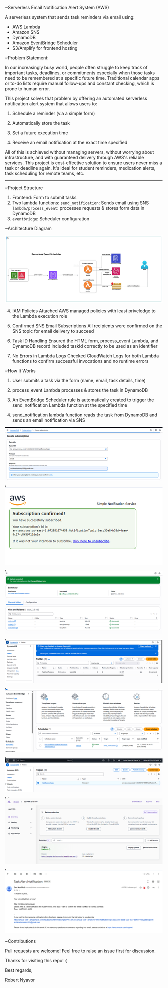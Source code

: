 ~Serverless Email Notification Alert System (AWS)

A serverless system that sends task reminders via email using:
- AWS Lambda
- Amazon SNS
- DynamoDB
- Amazon EventBridge Scheduler
- S3/Amplify for frontend hosting


~Problem Statement:

In our increasingly busy world, people often struggle to keep track of important tasks, deadlines, or commitments especially when those tasks need to be remembered at a specific future time. Traditional calendar apps or to-do lists require manual follow-ups and constant checking, which is prone to human error.

This project solves that problem by offering an automated serverless notification alert system that allows users to:

1. Schedule a reminder (via a simple form)

2. Automatically store the task 

3. Set a future execution time

4. Receive an email notification at the exact time specified

All of this is achieved without managing servers, without worrying about infrastructure, and with guaranteed delivery through AWS's reliable services. 
This project is cost-effective solution to ensure users never miss a task or deadline again. It's ideal for student reminders, medication alerts, task scheduling for remote teams, etc.

***


~Project Structure
1. Frontend: Form to submit tasks
2. Two lambda functions: `send_notification`: Sends email using SNS
                         `lambda/process_event`: processes requests & stores form data in DynamoDB
3. `eventbridge`: Scheduler configuration


~Architecture Diagram

![Architecture Diagram](architecture-diagram.jpeg)




4. IAM Policies
Attached AWS managed policies with least priveledge to the Lambda execution role


5. Confirmed SNS Email Subscriptions
All recipients were confirmed on the SNS topic for email delivery to succeed


6. Task ID Handling
Ensured the HTML form, process_event Lambda, and DynamoDB record included taskId correctly to be used as an identifier


7. No Errors in Lambda Logs
Checked CloudWatch Logs for both Lambda functions to confirm successful invocations and no runtime errors



~How It Works

1. User submits a task via the form (name, email, task details, time)

2. process_event Lambda processes & stores the task in DynamoDB

3. An EventBridge Scheduler rule is automatically created to trigger the send_notification Lambda function at the specified time

4. send_notification lambda function reads the task from DynamoDB and sends an email notification via SNS

![screenshots](screenshots/create-subscription.png), ![screenshots](screenshots/subscription-confirmed.png), ![screenshots](screenshots/bucket-upload.png), 
![screenshots](screenshots/dynamodb-table-creation.png), ![screenshots](screenshots/event-bridge-schedule.png), ![screenshots](screenshots/sns-topic.png), , ![screenshots](screenshots/deployed-with-amplify.png), ![screenshots](screenshots/alert-notification-sent.png)



~Contributions

Pull requests are welcome! Feel free to raise an issue first for discussion.



Thanks for visiting this repo! :)

Best regards,

Robert Nyavor
